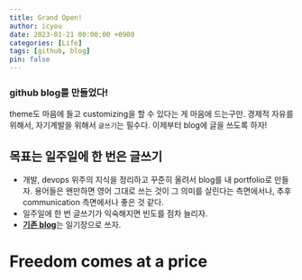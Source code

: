 ```yaml
---
title: Grand Open!
author: icyou
date: 2023-01-21 00:00:00 +0900
categories: [Life]
tags: [github, blog]
pin: false
---
```


### github blog를 만들었다!
theme도 마음에 들고 customizing을 할 수 있다는 게 마음에 드는구만.
경제적 자유를 위해서, 자기계발을 위해서 `글쓰기`는 필수다.
이제부터 blog에 글을 쓰도록 하자!

## 목표는 일주일에 한 번은 글쓰기
- 개발, devops 위주의 지식을 정리하고 꾸준히 올려서 blog를 내 portfolio로 만들자. 용어들은 왠만하면 영어 그대로 쓰는 것이 그 의미를 살린다는 측면에서나, 추후 communication 측면에서나 좋은 것 같다.
- 일주일에 한 번 글쓰기가 익숙해지면 빈도를 점차 늘리자.
- [**기존 blog**](https://iwant2free.tistory.com/)는 일기장으로 쓰자.


# Freedom comes at a price